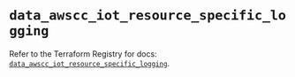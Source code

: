 # `data_awscc_iot_resource_specific_logging`

Refer to the Terraform Registry for docs: [`data_awscc_iot_resource_specific_logging`](https://registry.terraform.io/providers/hashicorp/awscc/0.70.0/docs/data-sources/iot_resource_specific_logging).
